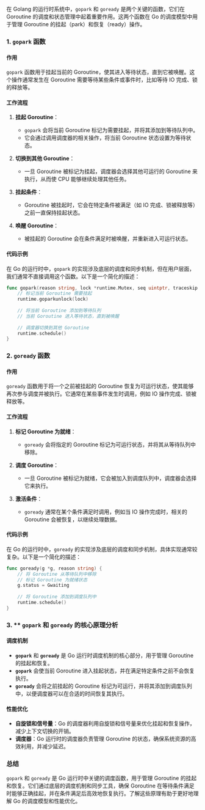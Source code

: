 在 Golang 的运行时系统中，`gopark` 和 `goready` 是两个关键的函数，它们在 Goroutine 的调度和状态管理中起着重要作用。这两个函数在 Go 的调度模型中用于管理 Goroutine 的挂起（park）和恢复（ready）操作。

### **1. `gopark` 函数**

#### **作用**
`gopark` 函数用于挂起当前的 Goroutine，使其进入等待状态，直到它被唤醒。这个操作通常发生在 Goroutine 需要等待某些条件或事件时，比如等待 IO 完成、锁的释放等。

#### **工作流程**
1. **挂起 Goroutine**：
   - `gopark` 会将当前 Goroutine 标记为需要挂起，并将其添加到等待队列中。
   - 它会通过调用调度器的相关操作，将当前 Goroutine 状态设置为等待状态。
   
2. **切换到其他 Goroutine**：
   - 一旦 Goroutine 被标记为挂起，调度器会选择其他可运行的 Goroutine 来执行，从而使 CPU 能够继续处理其他任务。

3. **挂起条件**：
   - Goroutine 被挂起时，它会在特定条件被满足（如 IO 完成、锁被释放等）之前一直保持挂起状态。

4. **唤醒 Goroutine**：
   - 被挂起的 Goroutine 会在条件满足时被唤醒，并重新进入可运行状态。

#### **代码示例**

在 Go 的运行时中，`gopark` 的实现涉及底层的调度和同步机制，但在用户层面，我们通常不直接调用这个函数。以下是一个简化的描述：

```go
func gopark(reason string, lock *runtime.Mutex, seq uintptr, traceskip int) {
    // 标记当前 Goroutine 需要挂起
    runtime.goparkunlock(lock)
    
    // 将当前 Goroutine 添加到等待队列
    // 当前 Goroutine 进入等待状态，直到被唤醒
    
    // 调度器切换到其他 Goroutine
    runtime.schedule()
}
```

### **2. `goready` 函数**

#### **作用**
`goready` 函数用于将一个之前被挂起的 Goroutine 恢复为可运行状态，使其能够再次参与调度并被执行。它通常在某些事件发生时调用，例如 IO 操作完成、锁被释放等。

#### **工作流程**
1. **标记 Goroutine 为就绪**：
   - `goready` 会将指定的 Goroutine 标记为可运行状态，并将其从等待队列中移除。

2. **调度 Goroutine**：
   - 一旦 Goroutine 被标记为就绪，它会被加入到调度队列中，调度器会选择它来执行。

3. **激活条件**：
   - `goready` 通常在某个条件满足时调用，例如当 IO 操作完成时，相关的 Goroutine 会被恢复，以继续处理数据。

#### **代码示例**

在 Go 的运行时中，`goready` 的实现涉及底层的调度和同步机制，具体实现通常较复杂。以下是一个简化的描述：

```go
func goready(g *g, reason string) {
    // 将 Goroutine 从等待队列中移除
    // 标记 Goroutine 为就绪状态
    g.status = Gwaiting
    
    // 将 Goroutine 添加到调度队列中
    runtime.schedule()
}
```

### **3. ** `gopark` 和 `goready` 的核心原理分析**

#### **调度机制**
- **`gopark`** 和 **`goready`** 是 Go 运行时调度机制的核心部分，用于管理 Goroutine 的挂起和恢复。
- **`gopark`** 会使当前 Goroutine 进入挂起状态，并在满足特定条件之前不会恢复执行。
- **`goready`** 会将之前挂起的 Goroutine 标记为可运行，并将其添加到调度队列中，以便调度器可以在合适的时间恢复其执行。

#### **性能优化**
- **自旋锁和信号量**：Go 的调度器利用自旋锁和信号量来优化挂起和恢复操作，减少上下文切换的开销。
- **调度器**：Go 运行时的调度器负责管理 Goroutine 的状态，确保系统资源的高效利用，并减少延迟。

### **总结**

`gopark` 和 `goready` 是 Go 运行时中关键的调度函数，用于管理 Goroutine 的挂起和恢复。它们通过底层的调度机制和同步工具，确保 Goroutine 在等待条件满足时能够正确挂起，并在条件满足后高效地恢复执行。了解这些原理有助于更好地理解 Go 的调度模型和性能优化。